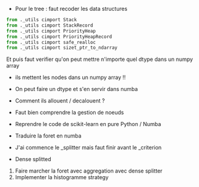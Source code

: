 
- Pour le tree : faut recoder les data structures 

```python
from ._utils cimport Stack
from ._utils cimport StackRecord
from ._utils cimport PriorityHeap
from ._utils cimport PriorityHeapRecord
from ._utils cimport safe_realloc
from ._utils cimport sizet_ptr_to_ndarray
```

Et puis faut verifier qu'on peut mettre n'importe quel dtype dans un numpy array

- ils mettent les nodes dans un numpy array !!
- On peut faire un dtype et s'en servir dans numba
- Comment ils allouent / decalouent ?
- Faut bien comprendre la gestion de noeuds

- Reprendre le code de scikit-learn en pure Python / Numba
- Traduire la foret en numba
- J'ai commence le _splitter mais faut finir avant le _criterion
- Dense splitted

1. Faire marcher la foret avec aggregation avec dense splitter
2. Implementer la histogramme strategy
